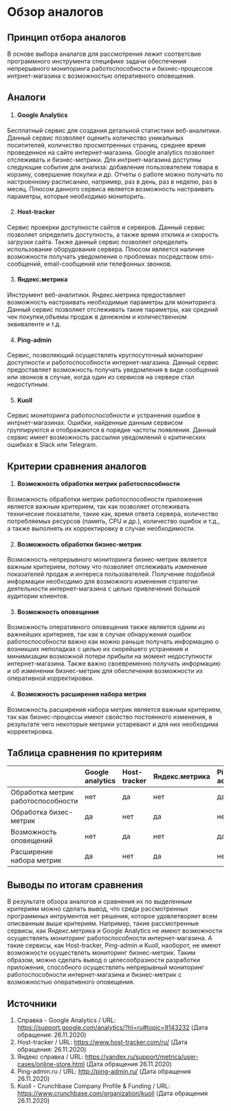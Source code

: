 # Обзор аналогов

## Принцип отбора аналогов  
В основе выбора аналагов для рассмотрения лежит соответсвие программного инструмента специфике задачи обеспечения непрерывного мониторинга работоспособности и бизнес-процессов интрнет-магазина с возможностью оперативного оповещения.  

## Аналоги 

1. #### Google Analytics
Бесплатный сервис для создания детальной статистики веб-аналитики. Данный сервис позволяет оценить количество уникальных поситителей, количество просмотренных страниц, среднее время проведенное на сайте интернет-магазина. Google analytics позволяет отслеживать и бизнес-метрики. Для интрнет-магазина доступны следующие события для анализа: добавление пользователем товара в корзину, совершение покупки и др. Отчеты о работе можно получать по настроенному расписанию, например, раз в день, раз в неделю, раз в месяц. Плюсом данного сервиса является возможность настраивать параметры, которые необходимо мониторить.  

2. #### Host-tracker   
Сервис проверки доступности сайтов и серверов. Данный сервис позволяет определить доступность, а также время отклика и скорость загрузки сайта. Также данный сервис позволяет определить использование оборудования сервера. Плюсом является наличие возможности получать уведомления о проблемах посредством sms-сообщений, email-сообщений или телефонных звонков.  

3. #### Яндекс.метрика  
Инструмент веб-аналитики. Яндекс.метрика предоставляет возможность настраивать необходимые параметры для мониторинга. Данный сервис позволяет отслеживать такие параметры, как средний чек покупки,объемы продаж в денежном и количественном эквиваленте и т.д.  

4. #### Ping-admin  
Сервис, позволяющий осуществлять круглосуточный мониторинг доступности и работоспособности интернет-магазина. Данный сервис предоставляет возможность получать уведомления в виде сообщений или звонков в случае, когда один из сервисов на сервере стал недоступным.  

5. #### Kuoll  
Сервис мониторинга работоспособности и устранения ошибок в интрнет-магазинах. Ошибки, найденные данным сервисом группируются и отображаются в порядке частоты появления. Данный сервис имеет возможность рассылки уведомлений о критических ошибках в Slack или Telegram.  

## Критерии сравнения аналогов  

1.  #### Возможность обработки метрик работоспособности  
Возможность обработки метрик работоспособности приложения является важным критерием, так как позволяет отслеживать технические показатели, такие как, время ответа сервера, количество потребляемых ресурсов (память, CPU и др.), количество ошибок и т.д., а также выполнять их корректировку в случае необходимости.

2.  #### Возможность обработки бизнес-метрик
Возможность непрерывного мониторинга бизнес-метрик является важным критерием, потому что позволяет отслеживать изменение показателей продаж и интереса пользователей. Получение подобной информации необходимо для возможного изменения стратегии деятельности интернет-магазина с целью привлечения большей аудитории клиентов.

3.  #### Возможность оповещения 
Возможность оперативного оповещения также является одним из важнейших критериев, так как в случае обнаружения ошибок работоспособности важно как можно раньше получать информацию о возникших неполадках с целью их скорейшего устранения и минимизации возможной потери прибыли на момент недоступности интернет-магазина. Также важно своевременно получать информацию и об изменении бизнес-метрик для обеспечения возможности их оперативной корректировки.

4.  #### Возможность расширения набора метрик  
Возможность расширения набора метрик является важным критерием, так как бизнес-процессы имеют свойство постоянного изменения, в результате чего некоторые метрики устаревают и для них необходима корректировка. 

## Таблица сравнения по критериям  

|   | Google analytics | Host-tracker | Яндекс.метрика | Ping-admin | Kuoll |
|---|:-----------------|:-------------|:---------------|:-----------|:------|
|Обработка метрик работоспособности | нет | да | нет | да | да |
|Обработка бизес-метрик | да | нет | да | нет | нет |
|Возможность оповещений | нет | да | нет | да | да |
|Расширение набора метрик | да | нет | да | нет | нет |  

## Выводы по итогам сравнения  

В результате обзора аналогов и сравнения их по выделенным критериям можно сделать вывод, что среди рассмотренных программных интрументов нет решения, которое удовлетворяет всем описванным выше критериям. Например, такие рассмотренные сервисы, как Яндекс.метрика и Google Analytics не имеют возможности осуществлять мониторинг работоспособности интернет-магазина. А такие сервисы, как Host-tracker, Ping-admin и Kuoll, наоборот, не имеют возможности осуществлять мониторинг бизнес-метрик. Таким образом, можно сделать вывод о целесообразности разработки приложения, способного осуществлять непрерывный мониторинг работоспособности интернет-магазина и бизнес-метрик с возможностью оперативного оповещения. 

## Источники  

1. Справка - Google Analytics / URL: https://support.google.com/analytics/?hl=ru#topic=9143232 (Дата обращения: 26.11.2020)
2. Host-tracker / URL: https://www.host-tracker.com/ru/ (Дата обращения: 26.11.2020)
3. Яндекс справка / URL: https://yandex.ru/support/metrica/user-cases/online-store.html (Дата обращения 26.11.2020)
4. Ping-admin.ru / URL: http://ping-admin.ru/ (Дата обращения 26.11.2020)
5. Kuoll - Crunchbase Company Profile & Funding / URL: https://www.crunchbase.com/organization/kuoll (Дата обращения 26.11.2020)

